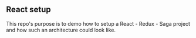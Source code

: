 ## React setup

This repo's purpose is to demo how to setup a React - Redux - Saga project and how such an architecture could look like.
